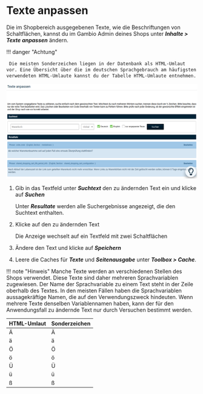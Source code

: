 # Texte anpassen

Die im Shopbereich ausgegebenen Texte, wie die Beschriftungen von Schaltflächen, kannst du im Gambio Admin deines Shops unter _**Inhalte \> Texte anpassen**_ ändern.

!!! danger "Achtung"

	 Die meisten Sonderzeichen liegen in der Datenbank als HTML-Umlaut vor. Eine Übersicht über die im deutschen Sprachgebrauch am häufigsten verwendeten HTML-Umlaute kannst du der Tabelle HTML-Umlaute entnehmen.

![](../../Bilder/Toolbox_TexteAnpassen_TexteAnpassen.png "Texte anpassen")

1.  Gib in das Textfeld unter _**Suchtext**_ den zu ändernden Text ein und klicke auf _**Suchen**_

    Unter _**Resultate**_ werden alle Suchergebnisse angezeigt, die den Suchtext enthalten.

2.  Klicke auf den zu ändernden Text

    Die Anzeige wechselt auf ein Textfeld mit zwei Schaltflächen

3.  Ändere den Text und klicke auf _**Speichern**_
4.  Leere die Caches für _**Texte**_ und _**Seitenausgabe**_ unter _**Toolbox \> Cache**_.

!!! note "Hinweis"
	 Manche Texte werden an verschiedenen Stellen des Shops verwendet. Diese Texte sind daher mehreren Sprachvariablen zugewiesen. Der Name der Sprachvariable zu einem Text steht in der Zeile oberhalb des Textes. In den meisten Fällen haben die Sprachvariablen aussagekräftige Namen, die auf den Verwendungszweck hindeuten. Wenn mehrere Texte denselben Variablennamen haben, kann der für den Anwendungsfall zu ändernde Text nur durch Versuchen bestimmt werden.

|HTML-Umlaut|Sonderzeichen|
|-----------|-------------|
|&Auml;|Ä|
|&auml;|ä|
|&Ouml;|Ö|
|&ouml;|ö|
|&Uuml;|Ü|
|&uuml;|ü|
|&szlig;|ß|


